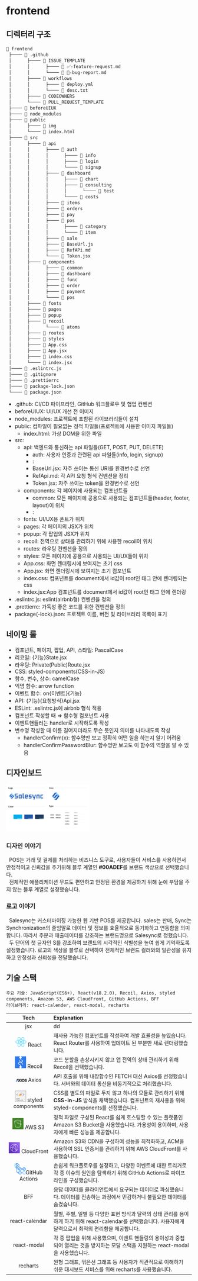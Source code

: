 # frontend

## 디렉터리 구조

```
📁 frontend
 ├──── 📁 .github
 │      ├──── 📁 ISSUE_TEMPLATE
 │      │      ├──── 📄 ✅-feature-request.md
 │      │      └──── 📄 🐞-bug-report.md
 │      ├──── 📁 workflows
 │      │      ├──── 📄 deploy.yml
 │      │      └──── 📄 desc.txt
 │      ├──── 📄 CODEOWNERS
 │      └──── 📄 PULL_REQUEST_TEMPLATE
 ├──── 📁 beforeUIUX
 ├──── 📁 node_modules
 ├──── 📁 public
 │      ├──── 📁 img
 │      └──── 📄 index.html
 ├──── 📁 src
 │      ├──── 📁 api
 │      │      ├──── 📁 auth
 │      │      │      ├──── 📁 info
 │      │      │      ├──── 📁 login
 │      │      │      └──── 📁 signup
 │      │      ├──── 📁 dashboard
 │      │      │      ├──── 📁 chart
 │      │      │      ├──── 📁 consulting
 │      │      │      │      └──── 📁 test
 │      │      │      └──── 📁 costs
 │      │      ├──── 📁 items
 │      │      ├──── 📁 orders
 │      │      ├──── 📁 pay
 │      │      ├──── 📁 pos
 │      │      │      ├──── 📁 category
 │      │      │      └──── 📁 item
 │      │      ├──── 📁 sale
 │      │      ├──── 📄 BaseUrl.js
 │      │      ├──── 📄 RefAPi.md
 │      │      └──── 📄 Token.jsx
 │      ├──── 📁 components
 │      │      ├──── 📁 common
 │      │      ├──── 📁 dashboard
 │      │      ├──── 📁 func
 │      │      ├──── 📁 order
 │      │      ├──── 📁 payment
 │      │      └──── 📁 pos
 │      ├──── 📁 fonts
 │      ├──── 📁 pages
 │      ├──── 📁 popup
 │      ├──── 📁 recoil
 │      │      └──── 📁 atoms
 │      ├──── 📁 routes
 │      ├──── 📁 styles
 │      ├──── 📄 App.css
 │      ├──── 📄 App.jsx
 │      ├──── 📄 index.css
 │      └──── 📄 index.jsx
 │──── 📄 .eslintrc.js
 │──── 📄 .gitignore
 │──── 📄 .prettierrc
 │──── 📄 package-lock.json
 └──── 📄 package.json
```

- .github: CI/CD 파이프라인, GitHub 워크플로우 및 협업 컨벤션
- beforeUIUX: UI/UX 개선 전 이미지
- node_modules: 프로젝트에 포함된 라이브러리들이 설치
- public: 컴파일이 필요없는 정적 파일들(프로젝트에 사용한 이미지 파일들)
  - index.html: 가상 DOM을 위한 파일
- src:
  - api: 백엔드와 통신하는 api 파일들(GET, POST, PUT, DELETE)
    - auth: 사용자 인증과 관련된 api 파일들(info, login, signup)
    - :
    - BaseUrl.jsx: 자주 쓰이는 통신 URI를 환경변수로 선언
    - RefApi.md: 각 API 요청 형식 컨벤션을 정리
    - Token.jsx: 자주 쓰이는 token을 환경변수로 선언
  - components: 각 페이지에 사용되는 컴포넌트들
    - common: 모든 페이지에 공용으로 사용되는 컴포넌트들(header, footer, layout)이 위치
    - :
  - fonts: UI/UX용 폰트가 위치
  - pages: 각 페이지의 JSX가 위치
  - popup: 각 팝업의 JSX가 위치
  - recoil: 전역으로 상태를 관리하기 위헤 사용한 recoil이 위치
  - routes: 라우팅 컨벤션을 정의
  - styles: 모든 페이지에 공용으로 사용되는 UI/UX들이 위치
  - App.css: 화면 렌더링시에 보여지는 초기 css
  - App.jsx: 화면 렌더링시에 보여지는 초기 컴포넌트
  - index.css: 컴포넌트를 document에서 id값이 root인 태그 안에 렌더링되는 css
  - index.jsx:App 컴포넌트를 document에서 id값이 root인 태그 안에 렌더링
- .eslintrc.js: eslint(airbnb형) 컨벤션을 정의
- .prettierrc: 가독성 좋은 코드를 위한 컨벤션을 정의
- package(-lock).json: 프로젝트 이름, 버전 및 라이브러리 목록이 표기

## 네이밍 룰
- 컴포넌트, 페이지, 팝업,  API, 스타일: PascalCase
- 리코일: {기능}State.jsx
- 라우팅: Private(Public)Route.jsx
- CSS: styled-components(CSS-in-JS)
- 함수, 변수, 상수: camelCase
- 익명 함수: arrow function
- 이벤트 함수: on{이벤트}{기능}
- API: {기능}{요청방식}Api.jsx
- ESLint: .eslintrc.js에 airbnb 형식 적용
- 컴포넌트 작성할 때 ⇒ 함수형 컴포넌트 사용
- 이벤트핸들러는 handler로 시작하도록 작성
- 변수명 작성할 때 이름 길어지더라도 무슨 뜻인지 의미를 나타내도록 작성
    - handlerConfirm(x): 함수명만 보고 정확히 어떤 일을 하는지 알기 어려움
    - handlerConfirmPasswordBlur: 함수명만 보고도 이 함수의 역할을 알 수 있음

## 디자인보드
<img src="https://github.com/ssg-salesync/.github/blob/main/assets/designBoard.png" alt = "designBoard gif" style="max-width: 45%;">

### 디자인 이야기

&nbsp;&nbsp;POS는 거래 및 결제를 처리하는 비즈니스 도구로, 사용자들이 서비스를 사용하면서 안정적이고 신뢰감을 주기위해 블루 계열인 **#00ADEF**를 브랜드 색상으로 선택했습니다.
<br/>
&nbsp;&nbsp;전체적인 애플리케이션 무드도 편안하고 안정된 환경을 제공하기 위해 눈에 부담을 주지 않는 블루 계열로 설정했습니다.

### 로고 이야기

&nbsp;&nbsp;Salesync는 커스터마이징 가능한 웹 기반 POS를 제공합니다. sales는 판매, Sync는 Synchronization의 줄임말로 데이터 및 정보를 효율적으로 동기화하고 연동함을 의미합니다. 따라서 주문과 매출데이터를 강조하는 브랜드명으로 Salesync로 정했습니다.
<br/>
&nbsp;&nbsp;두 단어의 첫 글자인 S를 강조하여 브랜드의 시각적인 식별성을 높여 쉽게 기억하도록 설정했습니다. 로고의 색상을 블루로 선택하여 전체적인 브랜드 컬러와의 일관성을 유지하고 안정성과 신뢰성을 전달했습니다.

## 기술 스택

```
주요 기술: JavaScript(ES6+), React(v18.2.0), Recoil, Axios, styled components, Amazon S3, AWS CloudFront, GitHub Actions, BFF
라이브러리: react-calender, react-modal, recharts
```

|Tech|Explanation|
|:---:|:---|
| jsx | dd |
|<img src="https://github.com/ssg-salesync/.github/blob/main/assets/techstack/logo/react.png" alt = "react" style="width: 30px;"> React|재사용 가능한 컴포넌트를 작성하여 개발 효율성을 높였습니다.<br> React Router를 사용하여 업데이트 된 부분만 새로 렌더링했습니다.|
|<img src="https://github.com/ssg-salesync/.github/blob/main/assets/techstack/logo/recoil.png" alt = "recoil" style="width: 30px;"> Recoil|코드 분할을 손상시키지 않고 앱 전역의 상태 관리하기 위해 Recoil을 선택했습니다.|
|<img src="https://github.com/ssg-salesync/.github/blob/main/assets/techstack/logo/Axios.png" alt = "Axios" style="width: 30px;"> Axios|API 호출을 위해 내장함수인 FETCH 대신 Axios를 선정했습니다. 서버와의 데이터 통신을 비동기적으로 처리했습니다.|
|<img src="https://github.com/ssg-salesync/.github/blob/main/assets/techstack/logo/styled components.png" alt = "styled components" style="width: 30px;"> styled components|CSS를 별도의 파일로 두지 않고 하나의 모듈로 관리하기 위해 **CSS-in-JS** 방식을 채택했습니다. 컴포넌트의 재사용을 위해 styled-components를 선정했습니다.|
|<img src="https://github.com/ssg-salesync/.github/blob/main/assets/techstack/logo/aws s3.png" alt = "aws s3" style="width: 30px;"> AWS S3|정적 파일로 구성된 React를 쉽게 호스팅할 수 있는 플랫폼인 Amazon S3 Bucket을 사용했습니다. 가용성이 용이하며, 사용자에게 빠른 성능을 제공합니다.|
|<img src="https://github.com/ssg-salesync/.github/blob/main/assets/techstack/logo/cloudfront.jpeg" alt = "cloudfront" style="width: 30px;"> CloudFront|Amazon S3와 CDN을 구성하여 성능을 최적화하고, ACM을 사용하여 SSL 인증서를 관리하기 위해 AWS CloudFront를 사용했습니다.|
|<img src="https://github.com/ssg-salesync/.github/blob/main/assets/techstack/logo/GitHubActions.png" alt = "GitHubActions" style="width: 30px;">GitHub Actions|손쉽게 워크플로우를 설정하고, 다양한 이벤트에 대한 트리거로 각 종 이슈의 원인을 탐색하기 위해 GitHub Actions로 파이프라인을 구성했습니다.|
| BFF | 응답 데이터를 클라이언트에서 요구되는 데이터로 파싱했습니다. 데이터를 전송하는 과정에서 민감하거니 불필요한 데이터를 숨겼습니다. |
| react-calendar | 월별, 주별, 일별 등 다양한 표현 방식과 달력의 상태 관리를 용이하게 하기 위해 react-calendar를 선택했습니다. 사용자에게 달력으로서 최적의 편리함을 제공합니다. |
| react-modal | 각 종 팝업을 위해 사용했으며, 이벤트 핸들링의 용이성과 중첩되어 열리는 것을 방지하는 모달 스택을 지원하는 react-modal을 사용했습니다. |
| recharts | 원형 그래프, 꺾은선 그래프 등 사용자가 직관적으로 이해하기 쉬운 대시보드 서비스를 위해 recharts를 사용했습니다. |